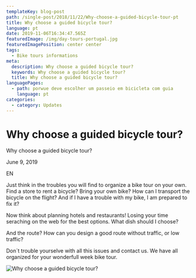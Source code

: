 ```yaml
---
templateKey: blog-post
path: /single-post/2018/11/22/Why-choose-a-guided-bicycle-tour-pt
title: Why choose a guided bicycle tour?
language: pt
date: 2019-11-06T16:34:47.565Z
featuredImage: /img/day-tours-portugal.jpg
featuredImagePosition: center center
tags:
  - Bike tours informations
meta:
  description: Why choose a guided bicycle tour?
  keywords: Why choose a guided bicycle tour?
  title: Why choose a guided bicycle tour?
languagePages:
  - path: porwue deve escolher um passeio em bicicleta com guia
    language: pt
categories:
  - category: Updates
---
```

# Why choose a guided bicycle tour?

Why choose a guided bicycle tour?

June 9, 2019

EN

Just think in the troubles you will find to organize a bike tour on your own. Find a store to rent a bicycle? Bring your own bike? How can I transport the bicycle on the flight? And if I have a trouble with my bike, I am prepared to fix it?

Now think about planning hotels and restaurants! Losing your time seraching on the web for the best options. What dish should I choose?

And the route? How can you design a good route without traffic, or low traffic?

Don´t trouble yourselve with all this issues and contact us. We have all organized for your wonderfull week bike tour.

![Why choose a guided bicycle tour?](/img/day-tours-portugal.jpg "Why choose a guided bicycle tour?")
